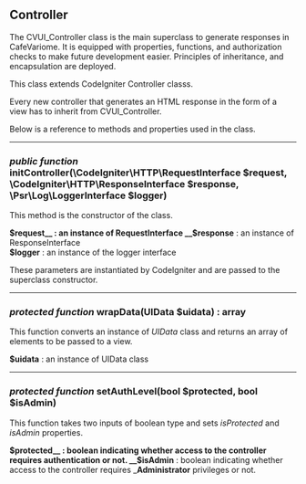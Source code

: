 ## Controller

The CVUI_Controller class is the main superclass to generate responses in CafeVariome. It is equipped with properties, functions, and authorization checks to make future development easier. Principles of inheritance, and encapsulation are deployed.

This class extends CodeIgniter Controller classs.

Every new controller that generates an HTML response in the form of a view has to inherit from CVUI_Controller.

Below is a reference to methods and properties used in the class.

---

### _public function_ initController(\CodeIgniter\HTTP\RequestInterface $request, \CodeIgniter\HTTP\ResponseInterface $response, \Psr\Log\LoggerInterface $logger)

This method is the constructor of the class. 

__$request__ : an instance of RequestInterface   
__$response__ : an instance of ResponseInterface  
__$logger__ : an instance of the logger interface

These parameters are instantiated by CodeIgniter and are passed to the superclass constructor.

----

### _protected function_ wrapData(UIData $uidata) : array 

This function converts an instance of _UIData_ class and returns an array of elements to be passed to a view. 

__$uidata__ : an instance of UIData class  

---
### _protected function_ setAuthLevel(bool $protected, bool $isAdmin)

This function takes two inputs of boolean type and sets _isProtected_ and _isAdmin_ properties.

__$protected__ : boolean indicating whether access to the controller requires authentication or not.    
__$isAdmin__ : boolean indicating whether access to the controller requires ___Administrator__ privileges or not.





